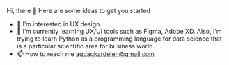 
Hi, there 👋
Here are some ideas to get you started
- 👀 I’m interested in UX design.
- 🌱 I’m currently learning UX/UI tools such as Figma, Adobe XD. Also, I'm trying to learn Python as a programming language for data science that is a particular scientific area for business world.
-  📫 How to reach me agdagkardelen@gmail.com

